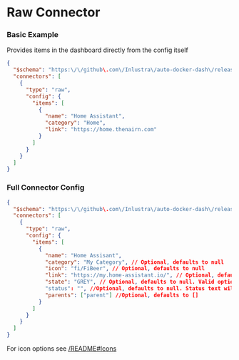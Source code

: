 # Raw Connector

### Basic Example

Provides items in the dashboard directly from the config itself

```json
{
  "$schema": "https:\/\/github\.com\/Inlustra\/auto-docker-dash\/releases\/download\/v2.1.0\/schema\.json",
  "connectors": [
    {
      "type": "raw",
      "config": {
        "items": [
          {
            "name": "Home Assistant",
            "category": "Home",
            "link": "https://home.thenairn.com"
          }
        ]
      }
    }
  ]
}
```

### Full Connector Config

```json
{
  "$schema": "https:\/\/github\.com\/Inlustra\/auto-docker-dash\/releases\/download\/v2.1.0\/schema\.json",
  "connectors": [
    {
      "type": "raw",
      "config": {
        "items": [
          {
            "name": "Home Assisant",
            "category": "My Category", // Optional, defaults to null
            "icon": "fi/FiBeer", // Optional, defaults to null
            "link": "https://my.home-assistant.io/", // Optional, defaults to null
            "state": "GREY", // Optional, defaults to null. Valid options: "RED" | "GREEN" | "YELLOW" | "GREY"
            "status": "", //Optional, defaults to null. Status text will appear under the item in the dashboard
            "parents": ["parent"] //Optional, defaults to []
          }
        ]
      }
    }
  ]
}
```

For icon options see [/README#Icons](/README#Icons)
